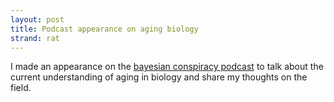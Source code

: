 ```yaml
---
layout: post
title: Podcast appearance on aging biology
strand: rat
---
```


I made an appearance on the [bayesian conspiracy podcast](https://www.thebayesianconspiracy.com/2020/12/127-all-about-aging-with-richard-acton/) to talk about the current understanding of aging in biology and share my thoughts on the field.

